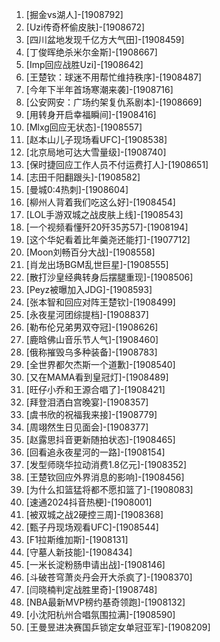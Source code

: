 
1. [掘金vs湖人]-[1908792]
1. [Uzi传奇杯偷皮肤]-[1908672]
1. [四川盆地发现千亿方大气田]-[1908459]
1. [丁俊晖绝杀米尔金斯]-[1908667]
1. [Imp回应战胜Uzi]-[1908642]
1. [王楚钦：球迷不用帮忙维持秩序]-[1908487]
1. [今年下半年首场寒潮来袭]-[1908716]
1. [公安网安：广场约架复仇系剧本]-[1908669]
1. [用转身开启幸福瞬间]-[1908416]
1. [Mlxg回应无状态]-[1908557]
1. [赵本山儿子现场看UFC]-[1908538]
1. [北京局地可达大雪量级]-[1908740]
1. [保时捷回应工作人员不付运费打人]-[1908651]
1. [志田千阳翻跟头]-[1908582]
1. [曼城0:4热刺]-[1908604]
1. [柳州人背着我们吃这么好]-[1908454]
1. [LOL手游双城之战皮肤上线]-[1908543]
1. [一个视频看懂歼20歼35苏57]-[1908194]
1. [这个华妃看着比年羹尧还能打]-[1907712]
1. [Moon刘畅百分大战]-[1908558]
1. [肖龙出场BGM乱世巨星]-[1908555]
1. [散打沙皇经典转身后摆腿重现]-[1908506]
1. [Peyz被曝加入JDG]-[1908593]
1. [张本智和回应对阵王楚钦]-[1908499]
1. [永夜星河团综提档]-[1908837]
1. [勒布伦兄弟男双夺冠]-[1908626]
1. [鹿晗佛山音乐节人气]-[1908460]
1. [俄称摧毁乌多种装备]-[1908783]
1. [全世界都欠杰斯一个道歉]-[1908540]
1. [又在MAMA看到皇冠灯]-[1908489]
1. [旺仔小乔和王源合唱了]-[1908421]
1. [拜登泪洒白宫晚宴]-[1908357]
1. [虞书欣的祝福我来接]-[1908779]
1. [周翊然生日见面会]-[1908377]
1. [赵露思抖音更新随拍状态]-[1908465]
1. [回看追永夜星河的一路]-[1908154]
1. [发型师晓华拉动消费1.8亿元]-[1908352]
1. [王楚钦回应外界消息的影响]-[1908456]
1. [为什么扣篮猛将都不愿扣篮了]-[1908083]
1. [速通2024抖音热梗]-[1908001]
1. [被双城之战2硬控三周]-[1908368]
1. [甄子丹现场观看UFC]-[1908544]
1. [F1拉斯维加斯]-[1908131]
1. [守墓人新技能]-[1908434]
1. [一米长淀粉肠申请出战]-[1908146]
1. [斗破苍穹萧炎丹会开大杀疯了]-[1908370]
1. [闫晓楠判定战胜里奇]-[1908748]
1. [NBA最新MVP榜约基奇领跑]-[1908132]
1. [小沈阳杭州合唱氛围拉满]-[1908590]
1. [王曼昱进决赛国乒锁定女单冠亚军]-[1908209]